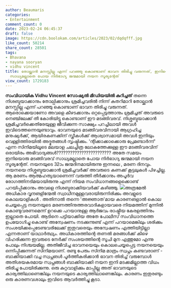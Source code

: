 ```yaml
---
author: Beaumaris
categories:
- Entertainment
comment_count: 0
date: 2023-02-24 06:45:37
draft: false
image: https://cdn.boolokam.com/articles/2023/02/dqdqfff.jpg
like_count: 50214
share_count: 28501
tags:
- Bhavana
- nayana sooryan
- vidhu vincent
title: തോല്ക്കാൻ മനസ്സില്ല എന്ന് പറഞ്ഞു കൊണ്ടാണ് ഭാവന തിരിച്ചു വരുന്നത്, ഇനിയൊരു മടങ്ങിവരവ്
  സാധ്യമല്ലാതെ പോയ നിർഭാഗ്യ ജന്മമായി നയന സൂര്യന്റേത്
view_count: 1729183
---
```


**സംവിധായിക Vidhu Vincent സോഷ്യൽ മീഡിയയിൽ കുറിച്ചത്** തന്നെ നിശബ്ദയാക്കാനും തോല്പിക്കാനും ശ്രമിച്ചവരിൽ നിന്ന് കുതറിമാറി തോല്ക്കാൻ മനസ്സില്ല എന്ന് പറഞ്ഞു കൊണ്ടാണ് ഭാവന തിരിച്ചു വരുന്നത്. ആരൊക്കെയാണോ അവളെ കീഴടക്കാനും ഒറ്റപ്പെടുത്താനും ശ്രമിച്ചത് അവരുടെ നെഞ്ചിലേക്ക് തീ കോരിയിട്ടു കൊണ്ടാണ് ഈ മടങ്ങിവരവ്. നിശ്ശബ്ദയാക്കാൻ ശ്രമിച്ചവർക്കെതിരേയുള്ള ജീവിക്കുന്ന സാക്ഷ്യം പറച്ചിലായി അവൾ ഇവിടെത്തന്നെയുണ്ടാവും. ഭാവനയുടെ മടങ്ങിവരവിനായി ആഗ്രഹിച്ച മനുഷ്യർക്ക്, ആയിരകണക്കിന് സ്ത്രീകൾക്ക് ആശ്വാസമായി അവൾ ഇനിയും വെള്ളിത്തിരയിൽ അദ്ഭുതങ്ങൾ സൃഷ്ടിക്കും. 'ന്റിക്കാക്കാക്കൊരു പ്രേമണ്ടാർന്ന്' എന്ന സിനിമയിലൂടെ മലയാള ചലച്ചിത്ര ലോകത്തേക്കുള്ള ഈ മടങ്ങിവരവിന് ഒരായിരം അഭിവാദ്യങ്ങൾ???????????????????????? അതേ സമയം ഇനിയൊരു മടങ്ങിവരവ് സാധ്യമല്ലാതെ പോയ നിർഭാഗ്യ ജന്മമായി നയന സൂര്യന്റേത്. നയനയുടെ 32ാം ജന്മദിനമായിരുന്നു ഇന്നലെ , മരണ ദിനവും. നയനയെ നിശ്ശബ്ദയാക്കാൻ ശ്രമിച്ചവർക്ക് അവരുടെ കണക്ക് കൂട്ടലുകൾ പിഴച്ചില്ല. ആ മരണം ആത്മഹത്യയാണെന്ന് വരുത്തി തീർക്കാനും അപൂർവ രോഗത്തിനടിമയായിരുന്നു എന്ന് നിയമ സംവിധാനങ്ങളെക്കൊണ്ട് പറയിപ്പിക്കാനും അവളെ നിശബ്ദരാക്കിയവർക്ക് കഴിഞ്ഞു. ![](https://cdn.boolokam.com/articles/2023/02/dqdqfff.jpg)അത്രമേൽ അധികാര വൃന്ദങളിന്മേൽ സ്വാധീനമുള്ളവരായിരുന്നിരിക്കും അവളുടെ കൊലയാളികൾ . അതിനാൽ തന്നെ 'അജ്ഞാത'മായ കാരണങളാൽ കൊല ചെയ്യപ്പെട്ട നയനയുടെ മരണത്തിനുത്തരവാദികളായവരെ നിയമത്തിന് മുന്നിൽ കൊണ്ടുവരണമെന്ന് ഉറക്കെ പറയാനുള്ള ആർജവം രാഷ്ട്രീയ കേരളത്തിനും ഇല്ലാതെ പോയി. ആടിനെ പട്ടിയാക്കിയ അതേ പോലീസ് സംവിധാനത്തെ ഉപയോഗിച്ചു കൊണ്ട് അന്വേഷണം നടക്കുന്നുണ്ട് എന്ന് പറയാമെങ്കിലും ശരിക്കും സംശയിക്കപ്പെടേണ്ടവരിലേക്ക് ഇതുവരെയും അന്വേഷണം എത്തിയിട്ടില്ലാ എന്നതാണ് യാഥാർത്ഥ്യം. അധികാരത്തിന്റെ തണൽ മരങ്ങൾക്ക് കീഴെ വിഹരിക്കുന്ന ഇവരുടെ നേർക്ക് സംശയത്തിന്റെ സൂചി മുന എത്തുമോ എന്നു പോലും നിശ്ചയമില്ല. അതിജീവിച്ച ഭാവനയെയും കൊലചെയ്യപ്പെട്ട നയനയെയും ഒന്നിപ്പിക്കുന്നത് സിനിമയാണ്. രണ്ടു പേരും സിനിമ മാത്രം സ്വപ്നം കണ്ടവരാണ് - ബാക്കിയാക്കി വച്ച സ്വപ്നങൾ പൂർത്തീകരിക്കാൻ ഭാവന തിരിച്ച് വരുമ്പോൾ അതിശയകരമായ സ്വപ്നങ്ങൾ ബാക്കിയാക്കി നയന ഇനി മടക്കമില്ലാത്ത വിധം തിരിച്ചു പോയിരിക്കുന്നു. ഒരു കുറ്റവാളിക്കും മാപ്പില്ല അത് ഭാവനയുടെ കാര്യത്തിലാണെങ്കിലും നയനയുടെ കാര്യത്തിലാണെങ്കിലും. കാരണം ഇതുരണ്ടും ഒരു കാരണവശാലും ഇവിടെ ആവർത്തിച്ചു കൂടാ.